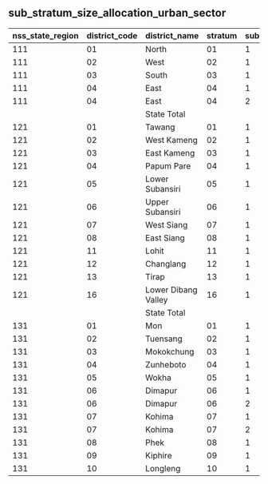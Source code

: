 ## sub_stratum_size_allocation_urban_sector
| nss_state_region | district_code | district_name | stratum | sub_stratum | size_zst | central_sample | state_sample |
|---|---|---|---|---|---|---|---|
| 111 | 01 | North | 01 | 1 | 10 | 2 | 2 |
| 111 | 02 | West | 02 | 1 | 5 | 2 | 2 |
| 111 | 03 | South | 03 | 1 | 41 | 4 | 4 |
| 111 | 04 | East | 04 | 1 | 45 | 4 | 4 |
| 111 | 04 | East | 04 | 2 | 187 | 12 | 12 |
|  |  | State Total |  |  | 288 | 24 | 24 |
| 121 | 01 | Tawang | 01 | 1 | 14 | 2 | 2 |
| 121 | 02 | West Kameng | 02 | 1 | 33 | 2 | 2 |
| 121 | 03 | East Kameng | 03 | 1 | 35 | 2 | 2 |
| 121 | 04 | Papum Pare | 04 | 1 | 92 | 4 | 4 |
| 121 | 05 | Lower Subansiri | 05 | 1 | 16 | 2 | 2 |
| 121 | 06 | Upper Subansiri | 06 | 1 | 26 | 2 | 2 |
| 121 | 07 | West Siang | 07 | 1 | 71 | 4 | 4 |
| 121 | 08 | East Siang | 08 | 1 | 28 | 4 | 4 |
| 121 | 11 | Lohit | 11 | 1 | 71 | 4 | 4 |
| 121 | 12 | Changlang | 12 | 1 | 21 | 2 | 2 |
| 121 | 13 | Tirap | 13 | 1 | 33 | 2 | 2 |
| 121 | 16 | Lower Dibang Valley | 16 | 1 | 30 | 2 | 2 |
|  |  | State Total |  |  | 470 | 32 | 32 |
| 131 | 01 | Mon | 01 | 1 | 35 | 2 | 6 |
| 131 | 02 | Tuensang | 02 | 1 | 26 | 2 | 6 |
| 131 | 03 | Mokokchung | 03 | 1 | 108 | 2 | 6 |
| 131 | 04 | Zunheboto | 04 | 1 | 43 | 2 | 6 |
| 131 | 05 | Wokha | 05 | 1 | 57 | 2 | 6 |
| 131 | 06 | Dimapur | 06 | 1 | 78 | 2 | 6 |
| 131 | 06 | Dimapur | 06 | 2 | 104 | 4 | 12 |
| 131 | 07 | Kohima | 07 | 1 | 41 | 2 | 6 |
| 131 | 07 | Kohima | 07 | 2 | 107 | 2 | 6 |
| 131 | 08 | Phek | 08 | 1 | 50 | 2 | 6 |
| 131 | 09 | Kiphire | 09 | 1 | 25 | 2 | 6 |
| 131 | 10 | Longleng | 10 | 1 | 10 | 2 | 6 |
